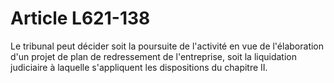 # Article L621-138

Le tribunal peut décider soit la poursuite de l'activité en vue de l'élaboration d'un projet de plan de redressement de l'entreprise, soit la liquidation judiciaire à laquelle s'appliquent les dispositions du chapitre II.